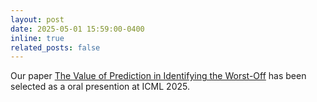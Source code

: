 ```yaml
---
layout: post
date: 2025-05-01 15:59:00-0400
inline: true
related_posts: false
---
```


Our paper [The Value of Prediction in Identifying the Worst-Off](https://arxiv.org/abs/2501.19334) has been selected as a oral presention at ICML 2025.

